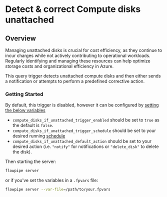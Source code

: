 # Detect & correct Compute disks unattached

## Overview

Managing unattached disks is crucial for cost efficiency, as they continue to incur charges while not actively contributing to operational workloads. Regularly identifying and managing these resources can help optimize storage costs and organizational efficiency in Azure.

This query trigger detects unattached compute disks and then either sends a notification or attempts to perform a predefined corrective action.

### Getting Started

By default, this trigger is disabled, however it can be configured by [setting the below variables](https://flowpipe.io/docs/build/mod-variables#passing-input-variables)
- `compute_disks_if_unattached_trigger_enabled` should be set to `true` as the default is `false`.
- `compute_disks_if_unattached_trigger_schedule` should be set to your desired running [schedule](https://flowpipe.io/docs/flowpipe-hcl/trigger/schedule#more-examples)
- `compute_disks_if_unattached_default_action` should be set to your desired action (i.e. `"notify"` for notifications or `"delete_disk"` to delete the disk).

Then starting the server:
```sh
flowpipe server
```

or if you've set the variables in a `.fpvars` file:
```sh
flowpipe server --var-file=/path/to/your.fpvars
```